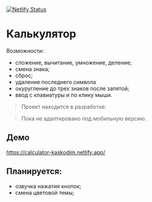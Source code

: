[![Netlify Status](https://api.netlify.com/api/v1/badges/f7c05e39-7510-4fa5-863a-364e491f58cd/deploy-status)](https://app.netlify.com/sites/calculator-kaskodim/deploys)

# Калькулятор

Возможности:
- сложение, вычитание, умножение, деление;
- смена знака;
- сброс;
- удаление последнего символа
- окуругление до трех знаков после запятой;
- ввод с клавиатуры и по клику мыши.

> Проект находится в разработке.

> Пока не адаптировано под мобильную версию.

## Демо

https://calculator-kaskodim.netlify.app/


## Планируется:

- озвучка нажатия кнопок;
- смена цветовой темы;

